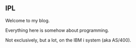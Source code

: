 ## IPL

Welcome to my blog. 

Everything here is somehow about programming. 

Not exclusively, but a lot, on the IBM i system (aka AS/400).
